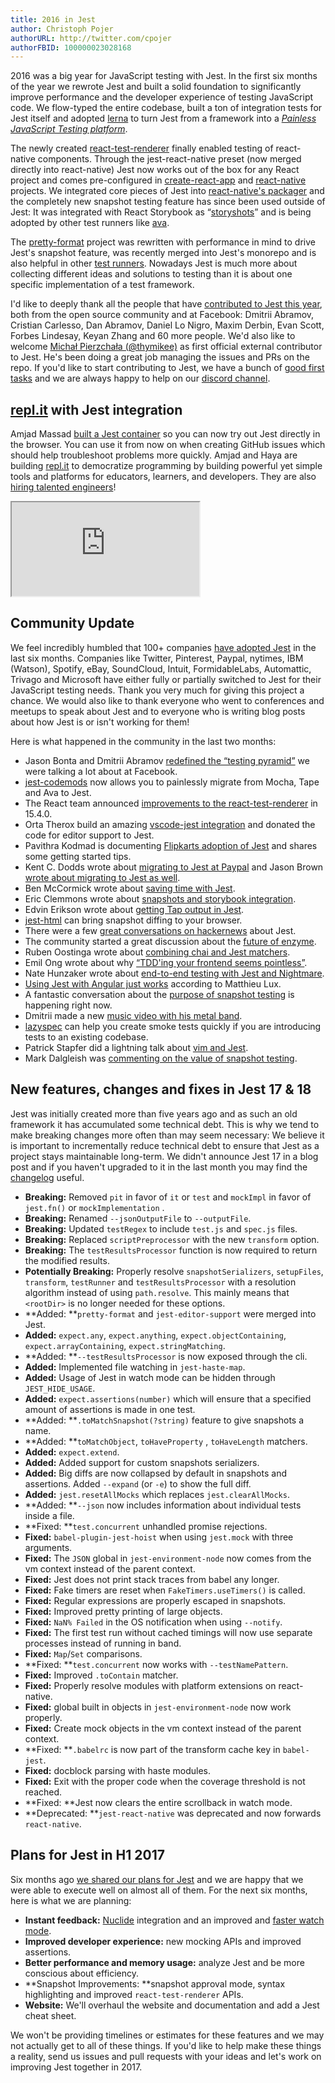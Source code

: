 ```yaml
---
title: 2016 in Jest
author: Christoph Pojer
authorURL: http://twitter.com/cpojer
authorFBID: 100000023028168
---
```


2016 was a big year for JavaScript testing with Jest. In the first six months of the year we rewrote Jest and built a solid foundation to significantly improve performance and the developer experience of testing JavaScript code. We flow-typed the entire codebase, built a ton of integration tests for Jest itself and adopted [lerna](https://lernajs.io/) to turn Jest from a framework into a [*Painless JavaScript Testing platform*](https://github.com/facebook/jest/tree/master/packages).

The newly created [react-test-renderer](https://www.npmjs.com/package/react-test-renderer) finally enabled testing of react-native components. Through the jest-react-native preset (now merged directly into react-native) Jest now works out of the box for any React project and comes pre-configured in [create-react-app](https://github.com/facebookincubator/create-react-app) and [react-native](https://github.com/facebook/react-native) projects. We integrated core pieces of Jest into [react-native's packager](https://github.com/facebook/react-native/tree/master/packager/react-packager/src) and the completely new snapshot testing feature has since been used outside of Jest: It was integrated with React Storybook as “[storyshots](https://github.com/storybooks/storyshots)” and is being adopted by other test runners like [ava](https://github.com/avajs/ava/pull/1113).

<!--truncate-->

The [pretty-format](https://github.com/facebook/jest/tree/master/packages/pretty-format) project was rewritten with performance in mind to drive Jest's snapshot feature, was recently merged into Jest's monorepo and is also helpful in other [test runners](https://github.com/avajs/ava/pull/1154). Nowadays Jest is much more about collecting different ideas and solutions to testing than it is about one specific implementation of a test framework.

I'd like to deeply thank all the people that have [contributed to Jest this year](https://github.com/facebook/jest/graphs/contributors?from=2016-01-01&to=2016-12-14&type=c), both from the open source community and at Facebook: Dmitrii Abramov, Cristian Carlesso, Dan Abramov, Daniel Lo Nigro, Maxim Derbin, Evan Scott, Forbes Lindesay, Keyan Zhang and 60 more people. We'd also like to welcome [Michał Pierzchała (@thymikee)](https://twitter.com/thymikee) as first official external contributor to Jest. He's been doing a great job managing the issues and PRs on the repo. If you'd like to start contributing to Jest, we have a bunch of [good first tasks](https://github.com/facebook/jest/issues?q=is%3Aissue+is%3Aopen+label%3A%22good+first+bug%22) and we are always happy to help on our [discord channel](https://facebook.github.io/jest/support.html).

## [repl.it](http://repl.it/) with Jest integration

Amjad Massad [built a Jest container](https://repl.it/languages/jest) so you can now try out Jest directly in the browser. You can use it from now on when creating GitHub issues which should help troubleshoot problems more quickly. Amjad and Haya are building [repl.it](http://repl.it/) to democratize programming by building powerful yet simple tools and platforms for educators, learners, and developers. They are also [hiring talented engineers](https://repl.it/site/jobs)!

<iframe class="jest-repl" src="https://repl.it/languages/jest?lite=true"></iframe>

## Community Update

We feel incredibly humbled that 100+ companies [have adopted Jest](https://twitter.com/cpojer/status/803965499407290369) in the last six months. Companies like Twitter, Pinterest, Paypal, nytimes, IBM (Watson), Spotify, eBay, SoundCloud, Intuit, FormidableLabs, Automattic, Trivago and Microsoft have either fully or partially switched to Jest for their JavaScript testing needs. Thank you very much for giving this project a chance. We would also like to thank everyone who went to conferences and meetups to speak about Jest and to everyone who is writing blog posts about how Jest is or isn't working for them!

Here is what happened in the community in the last two months:

* Jason Bonta and Dmitrii Abramov [redefined the “testing pyramid”](https://twitter.com/abramov_dmitrii/status/805913874704674816) we were talking a lot about at Facebook.
* [jest-codemods](https://github.com/skovhus/jest-codemods#jest-codemods) now allows you to painlessly migrate from Mocha, Tape and Ava to Jest.
* The React team announced [improvements to the react-test-renderer](https://facebook.github.io/react/blog/2016/11/16/react-v15.4.0.html) in 15.4.0.
* Orta Therox build an amazing [vscode-jest integration](https://github.com/orta/vscode-jest#the-aim) and donated the code for editor support to Jest.
* Pavithra Kodmad is documenting [Flipkarts adoption of Jest](http://pksjce.github.io/2016/12/08/notes-on-jest) and shares some getting started tips.
* Kent C. Dodds wrote about [migrating to Jest at Paypal](https://medium.com/@kentcdodds/migrating-to-jest-881f75366e7e#.ticf0wchu) and Jason Brown [wrote about migrating to Jest as well](http://browniefed.com/blog/migrating-ava-to-jest/).
* Ben McCormick wrote about [saving time with Jest](http://benmccormick.org/2016/12/10/saving-time-with-jest/).
* Eric Clemmons wrote about [snapshots and storybook integration](https://medium.com/@ericclemmons/jest-snapshots-for-storybook-5bf36b5e5a3a).
* Edvin Erikson wrote about [getting Tap output in Jest](https://medium.com/@edvinerikson/getting-jest-output-in-tap-format-6e07dc2c484c#.1l4edixhl).
* [jest-html](https://github.com/guigrpa/jest-html#jest-html--) can bring snapshot diffing to your browser.
* There were a few [great conversations on hackernews](https://news.ycombinator.com/item?id=13128146) about Jest.
* The community started a great discussion about the [future of enzyme](https://github.com/airbnb/enzyme/issues/715).
* Ruben Oostinga wrote about [combining chai and Jest matchers](https://medium.com/@RubenOostinga/combining-chai-and-jest-matchers-d12d1ffd0303#.87si0ra2h).
* Emil Ong wrote about why [“TDD'ing your frontend seems pointless”](https://engineering.haus.com/why-tdding-your-frontend-feels-pointless-5f710fea7325#.pql79knnm).
* Nate Hunzaker wrote about [end-to-end testing with Jest and Nightmare](https://www.viget.com/articles/acceptance-testing-react-apps-with-jest-and-nightmare).
* [Using Jest with Angular just works](https://medium.com/aya-experience/testing-an-angularjs-app-with-jest-3029a613251#.h9badqevy) according to Matthieu Lux.
* A fantastic conversation about the [purpose of snapshot testing](https://github.com/facebook/jest/issues/2197) is happening right now.
* Dmitrii made a new [music video with his metal band](https://twitter.com/abramov_dmitrii/status/806613542447157248).
* [lazyspec](https://www.npmjs.com/package/lazyspec) can help you create smoke tests quickly if you are introducing tests to an existing codebase.
* Patrick Stapfer did a lightning talk about [vim and Jest](https://twitter.com/ryyppy/status/803871975995277312).
* Mark Dalgleish was [commenting on the value of snapshot testing](https://twitter.com/markdalgleish/status/806608159527747584).

## New features, changes and fixes in Jest 17 & 18

Jest was initially created more than five years ago and as such an old framework it has accumulated some technical debt. This is why we tend to make breaking changes more often than may seem necessary: We believe it is important to incrementally reduce technical debt to ensure that Jest as a project stays maintainable long-term. We didn't announce Jest 17 in a blog post and if you haven't upgraded to it in the last month you may find the [changelog](https://github.com/facebook/jest/blob/master/CHANGELOG.md) useful.

* **Breaking:** Removed `pit` in favor of `it` or `test` and `mockImpl` in favor of `jest.fn()` or  `mockImplementation` .
* **Breaking:** Renamed `--jsonOutputFile` to `--outputFile`.
* **Breaking:** Updated `testRegex` to include `test.js` and `spec.js` files.
* **Breaking:** Replaced `scriptPreprocessor` with the new `transform` option.
* **Breaking:** The `testResultsProcessor` function is now required to return the modified results.
* **Potentially Breaking:** Properly resolve `snapshotSerializers`, `setupFiles`, `transform`, `testRunner` and `testResultsProcessor` with a resolution algorithm instead of using `path.resolve`. This mainly means that `<rootDir>` is no longer needed for these options.
* **Added: **`pretty-format` and `jest-editor-support` were merged into Jest.
* **Added:** `expect.any`, `expect.anything`, `expect.objectContaining`, `expect.arrayContaining`, `expect.stringMatching`.
* **Added: **`--testResultsProcessor` is now exposed through the cli.
* **Added:** Implemented file watching in `jest-haste-map`.
* **Added:** Usage of Jest in watch mode can be hidden through `JEST_HIDE_USAGE`.
* **Added:** `expect.assertions(number)` which will ensure that a specified amount of assertions is made in one test.
* **Added: **`.toMatchSnapshot(?string)` feature to give snapshots a name.
* **Added: **`toMatchObject`, `toHaveProperty` , `toHaveLength` matchers.
* **Added:** `expect.extend`.
* **Added:** Added support for custom snapshots serializers.
* **Added:** Big diffs are now collapsed by default in snapshots and assertions. Added `--expand` (or `-e`) to show the full diff.
* **Added:** `jest.resetAllMocks` which replaces `jest.clearAllMocks`.
* **Added: **`--json` now includes information about individual tests inside a file.
* **Fixed: **`test.concurrent` unhandled promise rejections.
* **Fixed:** `babel-plugin-jest-hoist` when using `jest.mock` with three arguments.
* **Fixed:** The `JSON` global in `jest-environment-node` now comes from the vm context instead of the parent context.
* **Fixed:** Jest does not print stack traces from babel any longer.
* **Fixed:** Fake timers are reset when `FakeTimers.useTimers()` is called.
* **Fixed:** Regular expressions are properly escaped in snapshots.
* **Fixed:** Improved pretty printing of large objects.
* **Fixed:** `NaN% Failed` in the OS notification when using `--notify`.
* **Fixed:** The first test run without cached timings will now use separate processes instead of running in band.
* **Fixed:** `Map`/`Set` comparisons.
* **Fixed: **`test.concurrent` now works with `--testNamePattern`.
* **Fixed:** Improved `.toContain` matcher.
* **Fixed:** Properly resolve modules with platform extensions on react-native.
* **Fixed:** global built in objects in `jest-environment-node` now work properly.
* **Fixed:** Create mock objects in the vm context instead of the parent context.
* **Fixed: **`.babelrc` is now part of the transform cache key in `babel-jest`.
* **Fixed:** docblock parsing with haste modules.
* **Fixed:** Exit with the proper code when the coverage threshold is not reached.
* **Fixed: **Jest now clears the entire scrollback in watch mode.
* **Deprecated: **`jest-react-native` was deprecated and now forwards `react-native`.

## Plans for Jest in H1 2017

Six months ago [we shared our plans for Jest](http://facebook.github.io/jest/blog/2016/07/27/jest-14.html#what-s-next-for-jest) and we are happy that we were able to execute well on almost all of them. For the next six months, here is what we are planning:

* **Instant feedback:** [Nuclide](https://nuclide.io/) integration and an improved and [faster watch mode](https://github.com/facebook/jest/pull/2324#issuecomment-267149669).
* **Improved developer experience:** new mocking APIs and improved assertions.
* **Better performance and memory usage:** analyze Jest and be more conscious about efficiency.
* **Snapshot Improvements: **snapshot approval mode, syntax highlighting and improved `react-test-renderer` APIs.
* **Website:** We'll overhaul the website and documentation and add a Jest cheat sheet.

We won't be providing timelines or estimates for these features and we may not actually get to all of these things. If you'd like to help make these things a reality, send us issues and pull requests with your ideas and let's work on improving Jest together in 2017.
